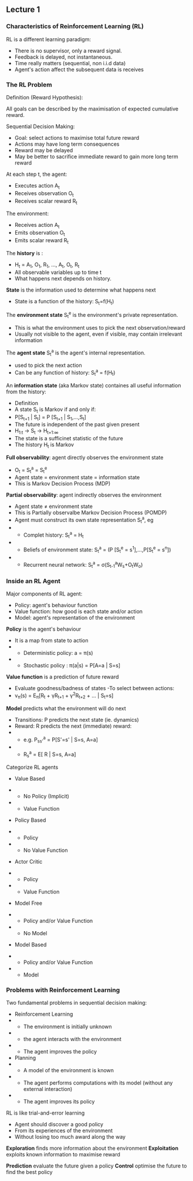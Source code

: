 ## Lecture 1
### Characteristics of Reinforcement Learning (RL)
RL is a different learning paradigm: 
- There is no supervisor, only a reward signal. 
- Feedback is delayed, not instantaneous.
- Time really matters (sequential, non i.i.d data)
- Agent's action affect the subsequent data is receives

### The RL Problem
Definition (Reward Hypothesis):

All goals can be described by the maximisation of expected cumulative reward. 

Sequential Decision Making:

- Goal: select actions to maximise total future reward
- Actions may have long term consequences
- Reward may be delayed
- May be better to sacrifice immediate reward to gain more long term reward

At each step t, the agent:

- Executes action A<sub>t</sub>
- Receives observation O<sub>t</sub>
- Receives scalar reward R<sub>t</sub>

The environment:

- Receives action A<sub>t</sub>
- Emits observation O<sub>t</sub>
- Emits scalar reward R<sub>t</sub>

The **history** is :
- H<sub>t</sub> = A<sub>1</sub>, O<sub>1</sub>, R<sub>1</sub>, ..., A<sub>t</sub>, O<sub>t</sub>, R<sub>t</sub>
- All observable variables up to time t
- What happens next depends on history.

**State** is the information used to determine what happens next
- State is a function of the history: S<sub>t</sub>=f(H<sub>t</sub>)

The **environment state** S<sub>t</sub><sup>e</sup> is the environment's private representation.
- This is what the environment uses to pick the next observation/reward
- Usually not visible to the agent, even if visible, may contain irrelevant information

The **agent state** S<sub>t</sub><sup>a</sup> is the agent's internal representation.
- used to pick the next action
- Can be any function of history: S<sub>t</sub><sup>a</sup> = f(H<sub>t</sub>)

An **information state** (aka Markov state) containes all useful information from the history:
- Definition
- A state S<sub>t</sub> is Markov if and only if:
- P[S<sub>t+1</sub> | S<sub>t</sub>] = P [S<sub>t+1</sub> | S<sub>1</sub>,...,S<sub>t</sub>]
- The future is independent of the past given present
- H<sub>1:t</sub> -> S<sub>t</sub> -> H<sub>t+1:∞</sub>
- The state is a sufficinet statistic of the future
- The history H<sub>t</sub> is Markov

**Full observability**: agent directly observes the environment state
- O<sub>t</sub> = S<sub>t</sub><sup>a</sup> = S<sub>t</sub><sup>e</sup>
- Agent state = environment state = information state
- This is Markov Decision Process (MDP)

**Partial observability**: agent indirectly observes the environment
- Agent state ≠ environment state
- This is Partially observalbe Markov Decision Process (POMDP)
- Agent must construct its own state representation S<sub>t</sub><sup>a</sup>, eg
- - Complet history: S<sub>t</sub><sup>a</sup> = H<sub>t</sub>
- - Beliefs of environment state: S<sub>t</sub><sup>a</sup> = (P [S<sub>t</sub><sup>e</sup> = s<sup>1</sup>],...,P[S<sub>t</sub><sup>e</sup> = s<sup>n</sup>])
- - Recurrent neural network: S<sub>t</sub><sup>a</sup> = σ(S<sub>t-1</sub><sup>a</sup>W<sub>s</sub>+O<sub>t</sub>W<sub>o</sub>)

### Inside an RL Agent
Major components of RL agent:
- Policy: agent's behaviour function
- Value function: how good is each state and/or action
- Model: agent's representation of the environment

**Policy** is the agent's behaviour
- It is a map from state to action
- - Deterministic policy: a = π(s)
- - Stochastic policy : π(a|s) = P[A=a | S=s]

**Value function** is a prediction of future reward
- Evaluate goodness/badness of states
-To select between actions:
- v<sub>π</sub>(s) = E<sub>π</sub>[R<sub>t</sub> + γR<sub>t+1</sub> + γ<sup>2</sup>R<sub>t+2</sub> + ... | S<sub>t</sub>=s]

**Model** predicts what the environment will do next
- Transitions: P predicts the next state (ie. dynamics)
- Reward: R predicts the next (immediate) reward:
- - e.g. P<sub>ss'</sub><sup>a</sup> = P[S'=s' | S=s, A=a]
- - R<sub>s</sub><sup>a</sup> = E[ R | S=s, A=a]

Categorize RL agents
- Value Based
- - No Policy (Implicit)
- - Value Function
- Policy Based
- - Policy
- - No Value Function
- Actor Critic
- - Policy
- - Value Function

- Model Free
- - Policy and/or Value Function
- - No Model
- Model Based
- - Policy and/or Value Function
- - Model

### Problems with Reinforcement Learning
Two fundamental problems in sequential decision making:
- Reinforcement Learning
- - The environment is initially unknown
- - the agent interacts with the environment
- - The agent improves the policy
- Planning
- - A model of the environment is known
- - The agent performs computations with its model (without any external interaction)
- - The agent improves its policy

RL is like trial-and-error learning
- Agent should discover a good policy
- From its experiences of the environment
- Without losing too much award along the way

**Exploration** finds more information about the environment
**Exploitation** exploits known information to maximise reward

**Prediction** evaluate the future given a policy
**Control** optimise the future to find the best policy
